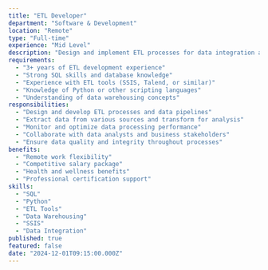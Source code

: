 ```yaml
---
title: "ETL Developer"
department: "Software & Development"
location: "Remote"
type: "Full-time"
experience: "Mid Level"
description: "Design and implement ETL processes for data integration and transformation. Work with SQL, Python, and cloud platforms to build robust data pipelines."
requirements:
  - "3+ years of ETL development experience"
  - "Strong SQL skills and database knowledge"
  - "Experience with ETL tools (SSIS, Talend, or similar)"
  - "Knowledge of Python or other scripting languages"
  - "Understanding of data warehousing concepts"
responsibilities:
  - "Design and develop ETL processes and data pipelines"
  - "Extract data from various sources and transform for analysis"
  - "Monitor and optimize data processing performance"
  - "Collaborate with data analysts and business stakeholders"
  - "Ensure data quality and integrity throughout processes"
benefits:
  - "Remote work flexibility"
  - "Competitive salary package"
  - "Health and wellness benefits"
  - "Professional certification support"
skills:
  - "SQL"
  - "Python"
  - "ETL Tools"
  - "Data Warehousing"
  - "SSIS"
  - "Data Integration"
published: true
featured: false
date: "2024-12-01T09:15:00.000Z"
---
```

